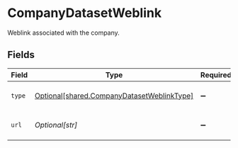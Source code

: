 # CompanyDatasetWeblink

Weblink associated with the company.


## Fields

| Field                                                                                              | Type                                                                                               | Required                                                                                           | Description                                                                                        |
| -------------------------------------------------------------------------------------------------- | -------------------------------------------------------------------------------------------------- | -------------------------------------------------------------------------------------------------- | -------------------------------------------------------------------------------------------------- |
| `type`                                                                                             | [Optional[shared.CompanyDatasetWeblinkType]](undefined/models/shared/companydatasetweblinktype.md) | :heavy_minus_sign:                                                                                 | The type of the weblink.                                                                           |
| `url`                                                                                              | *Optional[str]*                                                                                    | :heavy_minus_sign:                                                                                 | The full URL for the weblink.                                                                      |
